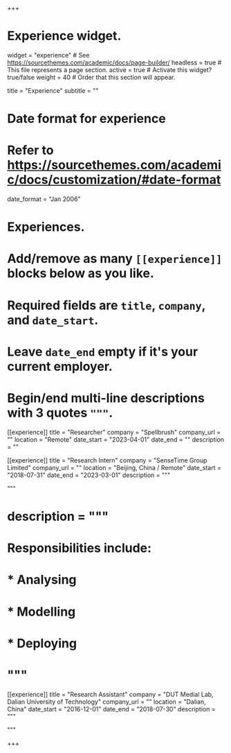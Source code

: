 +++
# Experience widget.
widget = "experience"  # See https://sourcethemes.com/academic/docs/page-builder/
headless = true  # This file represents a page section.
active = true  # Activate this widget? true/false
weight = 40  # Order that this section will appear.

title = "Experience"
subtitle = ""

# Date format for experience
#   Refer to https://sourcethemes.com/academic/docs/customization/#date-format
date_format = "Jan 2006"

# Experiences.
#   Add/remove as many `[[experience]]` blocks below as you like.
#   Required fields are `title`, `company`, and `date_start`.
#   Leave `date_end` empty if it's your current employer.
#   Begin/end multi-line descriptions with 3 quotes `"""`.
[[experience]]
  title = "Researcher"
  company = "Spellbrush"
  company_url = ""
  location = "Remote"
  date_start = "2023-04-01"
  date_end = ""
  description = ""
  
[[experience]]
  title = "Research Intern"
  company = "SenseTime Group Limited"
  company_url = ""
  location = "Beijing, China / Remote"
  date_start = "2018-07-31"
  date_end = "2023-03-01"
  description = """

[//]: # (#Proposed a novel neural architecture search space and a corresponding algorithm that outperformed previous state-of-)

[//]: # (#the-art models in terms of accuracy under resource constraints. Also a major contributor to the NAS tool chain of the)

[//]: # (#sensetime research.)

[//]: # (#https://wuwei-ai.org/ucg-members/)
  """
#  description = """
#  Responsibilities include:
#  
# * Analysing
#  * Modelling
#  * Deploying
#  """

[[experience]]
  title = "Research Assistant"
  company = "DUT Medial Lab, Dalian University of Technology"
  company_url = ""
  location = "Dalian, China"
  date_start = "2016-12-01"
  date_end = "2018-07-30"
  description = """

[//]: # (#Researched Generative Adversarial Networks and their application on anime line art colorization.)
"""

+++
